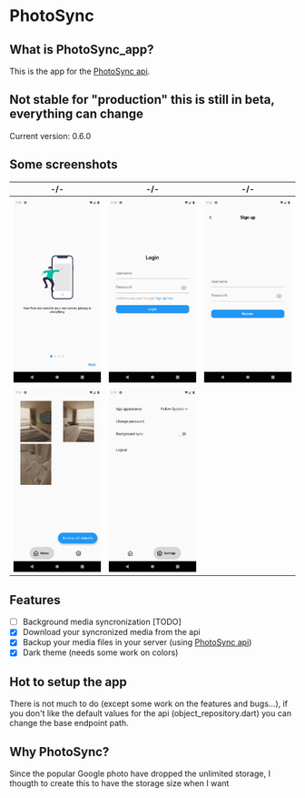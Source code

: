 # PhotoSync
## What is PhotoSync_app?

This is the app for the [PhotoSync api](https://github.com/leopi99/photoSync_api).

## Not stable for "production" this is still in beta, everything can change
Current version: 0.6.0

## Some screenshots
 -/-| -/- | -/- 
 ---|-----|----
![on_boarding](screenshot/on_boarding01.png "On boarding") | ![login](screenshot/login.png "Login") | ![signup](screenshot/signup.png "Sign up")
![home](screenshot/home.png "Homepage") | ![settings](screenshot/settings.png "Settings")

## Features

- [ ] Background media syncronization [TODO]
- [x] Download your syncronized media from the api
- [x] Backup your media files in your server (using [PhotoSync api](https://github.com/leopi99/photoSync_api))
- [x] Dark theme (needs some work on colors)

## Hot to setup the app

There is not much to do (except some work on the features and bugs...), if you don't like the default values for the api (object_repository.dart) you can change the base endpoint path.

## Why PhotoSync?
Since the popular Google photo have dropped the unlimited storage, I thougth to create this to have the storage size when I want
